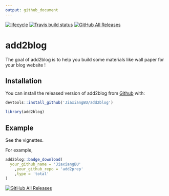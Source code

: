 ```yaml
---
output: github_document
---
```


  [![lifecycle](https://img.shields.io/badge/lifecycle-experimental-orange.svg)](https://www.tidyverse.org/lifecycle/#experimental)
  [![Travis build status](https://travis-ci.org/JiaxiangBU/add2blog.svg?branch=master)](https://travis-ci.org/JiaxiangBU/add2blog)
  [![GitHub All Releases](https://img.shields.io/github/downloads/JiaxiangBU/add2blog/total.svg)](https://github.com/JiaxiangBU/add2blog)

<!-- README.md is generated from README.Rmd. Please edit that file -->



# add2blog

The goal of add2blog is to
help you build some materials like wall paper for your blog website !

## Installation

You can install the released version of add2blog from [Github](https://github.com/JiaxiangBU/add2blog) with:


```r
devtools::install_github('JiaxiangBU/add2blog')
```


```r
library(add2blog)
```

## Example

See the vignettes.

For example,


```r
add2blog::badge_download(
  your_github_name = 'JiaxiangBU'
    ,your_github_repo = 'add2prep'
    ,type = 'total'
)
```

  [![GitHub All Releases](https://img.shields.io/github/downloads/JiaxiangBU/add2blog/total.svg)](https://github.com/JiaxiangBU/add2blog)
